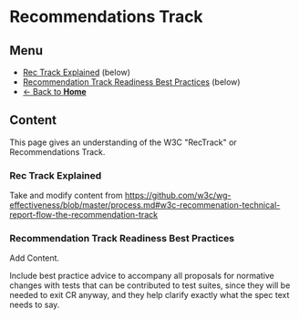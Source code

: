 # Recommendations Track
## Menu
* [Rec Track Explained](#) (below)
* [Recommendation Track Readiness Best Practices](#) (below)
* [<- Back to **Home**](../index.md)

## Content
This page gives an understanding of the W3C "RecTrack" or Recommendations Track.

### Rec Track Explained
Take and modify content from <https://github.com/w3c/wg-effectiveness/blob/master/process.md#w3c-recommenation-technical-report-flow-the-recommendation-track>

### Recommendation Track Readiness Best Practices
Add Content.

Include best practice advice to accompany all proposals for normative changes with tests that can be contributed to test suites, since they will be needed to exit CR anyway, and they help clarify exactly what the spec text needs to say.


